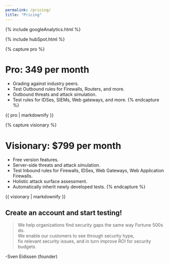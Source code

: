 ```yaml
---
permalink: /pricing/
title: "Pricing"
---
```

<!-- Google analytics -->
{% include googleAnalytics.html %}
<!-- Hub Spot analytics -->
{% include hubSpot.html %}

{% capture pro %}
# Pro: 349 per month
* Grading against industry peers.
* Test Outbound rules for Firewalls, Routers, and more.
* Outbound threats and attack simulation.
* Test rules for IDSes, SIEMs, Web gateways, and more.
{% endcapture %}
<div class="notice--info">{{ pro | markdownify }}</div>

{% capture visionary %}
# Visionary:  $799 per month
* Free version features.
* Server-side threats and attack simulation.
* Test Inbound rules for Firewalls, IDSes, Web Gateways, Web Application Firewalls.
* Holistic attack surface assessment.
* Automatically inherit newly developed tests.
{% endcapture %}
<div class="notice--info">{{ visionary | markdownify }}</div>

## Create an account and start testing!
<script charset="utf-8" type="text/javascript" src="//js.hsforms.net/forms/shell.js"></script>
<script>
  hbspt.forms.create({
	portalId: "8898112",
	formId: "2b1cfdb3-6618-4dd8-86e4-4786274c0d38"
});
</script>

>We help organizations find security gaps the same way Fortune 500s do.  
>We enable our customers to see through security hype,  
>fix relevant security issues, 
>and in turn improve ROI for security budgets. 

-Sven Eidissen (founder)